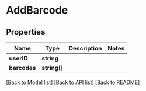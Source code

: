 # AddBarcode

## Properties
Name | Type | Description | Notes
------------ | ------------- | ------------- | -------------
**userID** | **string** |  | 
**barcodes** | **string[]** |  | 

[[Back to Model list]](../README.md#documentation-for-models) [[Back to API list]](../README.md#documentation-for-api-endpoints) [[Back to README]](../README.md)


